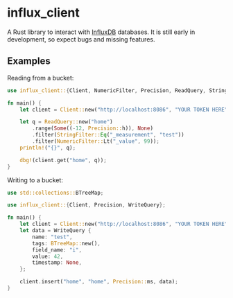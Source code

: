 # influx_client

A Rust library to interact with [InfluxDB](https://www.influxdata.com/) databases.
It is still early in development, so expect bugs and missing features.

## Examples

Reading from a bucket:

```rust
use influx_client::{Client, NumericFilter, Precision, ReadQuery, StringFilter};

fn main() {
    let client = Client::new("http://localhost:8086", "YOUR TOKEN HERE");

    let q = ReadQuery::new("home")
        .range(Some((-12, Precision::h)), None)
        .filter(StringFilter::Eq("_measurement", "test"))
        .filter(NumericFilter::Lt("_value", 99));
    println!("{}", q);

    dbg!(client.get("home", q));
}

```

Writing to a bucket:

```rust
use std::collections::BTreeMap;

use influx_client::{Client, Precision, WriteQuery};

fn main() {
    let client = Client::new("http://localhost:8086", "YOUR TOKEN HERE");
    let data = WriteQuery {
        name: "test",
        tags: BTreeMap::new(),
        field_name: "i",
        value: 42,
        timestamp: None,
    };

    client.insert("home", "home", Precision::ms, data);
}

```